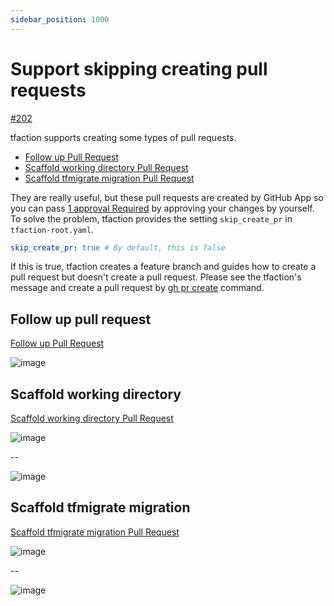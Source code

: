 ```yaml
---
sidebar_position: 1000
---
```


# Support skipping creating pull requests

[#202](https://github.com/suzuki-shunsuke/tfaction/issues/202)

tfaction supports creating some types of pull requests.

* [Follow up Pull Request](follow-up-pr)
* [Scaffold working directory Pull Request](scaffold-working-dir)
* [Scaffold tfmigrate migration Pull Request](tfmigrate#scaffold-migration-pull-request)

They are really useful, but these pull requests are created by GitHub App so you can pass [1 approval Required](https://docs.github.com/en/repositories/configuring-branches-and-merges-in-your-repository/defining-the-mergeability-of-pull-requests/about-protected-branches#require-pull-request-reviews-before-merging) by approving your changes by yourself.
To solve the problem, tfaction provides the setting `skip_create_pr` in `tfaction-root.yaml`.

```yaml
skip_create_pr: true # By default, this is false
```

If this is true, tfaction creates a feature branch and guides how to create a pull request but doesn't create a pull request.
Please see the tfaction's message and create a pull request by [gh pr create](https://cli.github.com/manual/gh_pr_create) command.

## Follow up pull request

[Follow up Pull Request](follow-up-pr)

![image](https://user-images.githubusercontent.com/13323303/155868691-4a70167c-bf27-4e14-93da-99d72dd39649.png)

## Scaffold working directory

[Scaffold working directory Pull Request](scaffold-working-dir)

![image](https://user-images.githubusercontent.com/13323303/155868783-e5131df4-5291-4f94-993d-dfaf46bdc03d.png)

--

![image](https://user-images.githubusercontent.com/13323303/155868807-3e5a590f-13ef-4c90-ad47-d92102b46e00.png)

## Scaffold tfmigrate migration

[Scaffold tfmigrate migration Pull Request](tfmigrate#scaffold-migration-pull-request)

![image](https://user-images.githubusercontent.com/13323303/155868841-d473d487-7b86-4d01-99ce-ad2da1bdad72.png)

--

![image](https://user-images.githubusercontent.com/13323303/155868848-98518c6f-227a-430d-917e-bc366ba48048.png)
